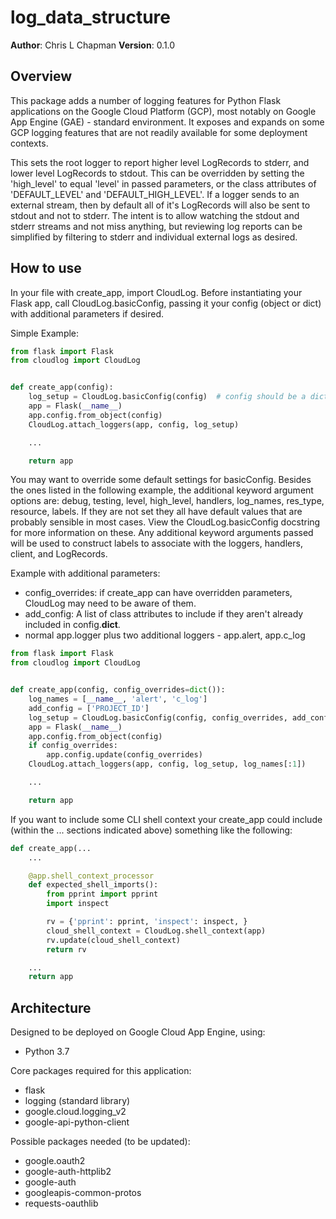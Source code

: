 # log_data_structure

**Author**: Chris L Chapman
**Version**: 0.1.0

## Overview

This package adds a number of logging features for Python Flask applications on the Google Cloud
Platform (GCP), most notably on Google App Engine (GAE) - standard environment. It exposes and expands on some GCP logging features that are not readily available for some deployment contexts.

This sets the root logger to report higher level LogRecords to stderr, and lower level LogRecords to stdout. This can be overridden by setting the 'high_level' to equal 'level' in passed parameters, or the class attributes of 'DEFAULT_LEVEL' and 'DEFAULT_HIGH_LEVEL'. If a logger sends to an external stream, then by default all of it's LogRecords will also be sent to stdout and not to stderr. The intent is to allow watching the stdout and stderr streams and not miss anything, but reviewing log reports can be simplified by filtering to stderr and individual external logs as desired.

## How to use

In your file with create_app, import CloudLog. Before instantiating your Flask app, call CloudLog.basicConfig, passing it your config (object or dict) with additional parameters if desired.

Simple Example:

```Python
from flask import Flask
from cloudlog import CloudLog


def create_app(config):
    log_setup = CloudLog.basicConfig(config)  # config should be a dict or Config instance.
    app = Flask(__name__)
    app.config.from_object(config)
    CloudLog.attach_loggers(app, config, log_setup)

    ...

    return app
```

You may want to override some default settings for basicConfig. Besides the ones listed in the following example, the additional keyword argument options are: debug, testing, level, high_level, handlers, log_names, res_type, resource, labels. If they are not set they all have default values that are probably sensible in most cases. View the CloudLog.basicConfig docstring for more information on these. Any additional keyword arguments passed will be used to construct labels to associate with the loggers, handlers, client, and LogRecords.

Example with additional parameters:

- config_overrides: if create_app can have overridden parameters, CloudLog may need to be aware of them.
- add_config: A list of class attributes to include if they aren't already included in config.__dict__.
- normal app.logger plus two additional loggers - app.alert, app.c_log

```Python
from flask import Flask
from cloudlog import CloudLog


def create_app(config, config_overrides=dict()):
    log_names = [__name__, 'alert', 'c_log']
    add_config = ['PROJECT_ID']
    log_setup = CloudLog.basicConfig(config, config_overrides, add_config=add_config log_names=log_names)
    app = Flask(__name__)
    app.config.from_object(config)
    if config_overrides:
        app.config.update(config_overrides)
    CloudLog.attach_loggers(app, config, log_setup, log_names[:1])

    ...

    return app
```

If you want to include some CLI shell context your create_app could include (within the ... sections indicated above) something like the following:

```Python
def create_app(...
    ...

    @app.shell_context_processor
    def expected_shell_imports():
        from pprint import pprint
        import inspect

        rv = {'pprint': pprint, 'inspect': inspect, }
        cloud_shell_context = CloudLog.shell_context(app)
        rv.update(cloud_shell_context)
        return rv

    ...
    return app
```

## Architecture

Designed to be deployed on Google Cloud App Engine, using:

- Python 3.7

Core packages required for this application:

- flask
- logging (standard library)
- google.cloud.logging_v2
- google-api-python-client

Possible packages needed (to be updated):

- google.oauth2
- google-auth-httplib2
- google-auth
- googleapis-common-protos
- requests-oauthlib
